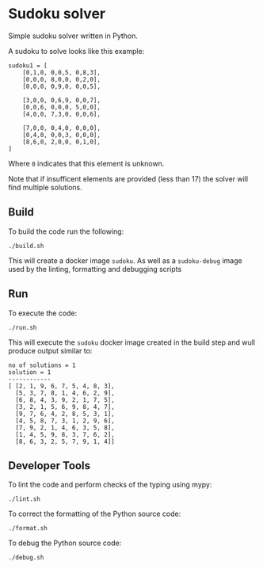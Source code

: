 # Sudoku solver
Simple sudoku solver written in Python. 

A sudoku to solve looks like this example:
```
sudoku1 = [
    [0,1,0, 0,0,5, 0,8,3],
    [0,0,0, 8,0,0, 0,2,0],
    [0,0,0, 0,9,0, 0,0,5],
    
    [3,0,0, 0,6,9, 0,0,7],
    [0,0,6, 0,0,0, 5,0,0],
    [4,0,0, 7,3,0, 0,0,6],
    
    [7,0,0, 0,4,0, 0,0,0],
    [0,4,0, 0,0,3, 0,0,0],
    [8,6,0, 2,0,0, 0,1,0],
]
```
Where ```0``` indicates that this element is unknown.

Note that if insufficent elements  are provided (less than 17) the solver will find multiple solutions.

## Build
To build the code run the following:
```
./build.sh
```
This will create a docker image `sudoku`.
As well as a `sudoku-debug` image used by the linting, formatting and debugging scripts

## Run
To execute the code: 
```
./run.sh
```
This will execute the `sudoku` docker image created in the build step and wull produce output similar to:
```
no of solutions = 1
solution = 1
------------
[ [2, 1, 9, 6, 7, 5, 4, 8, 3],
  [5, 3, 7, 8, 1, 4, 6, 2, 9],
  [6, 8, 4, 3, 9, 2, 1, 7, 5],
  [3, 2, 1, 5, 6, 9, 8, 4, 7],
  [9, 7, 6, 4, 2, 8, 5, 3, 1],
  [4, 5, 8, 7, 3, 1, 2, 9, 6],
  [7, 9, 2, 1, 4, 6, 3, 5, 8],
  [1, 4, 5, 9, 8, 3, 7, 6, 2],
  [8, 6, 3, 2, 5, 7, 9, 1, 4]]
```

## Developer Tools
To lint the code and perform checks of the typing using mypy:
```
./lint.sh
```
To correct the formatting of the Python source code:
```
./format.sh
```
To debug the Python source code:
```
./debug.sh
```
